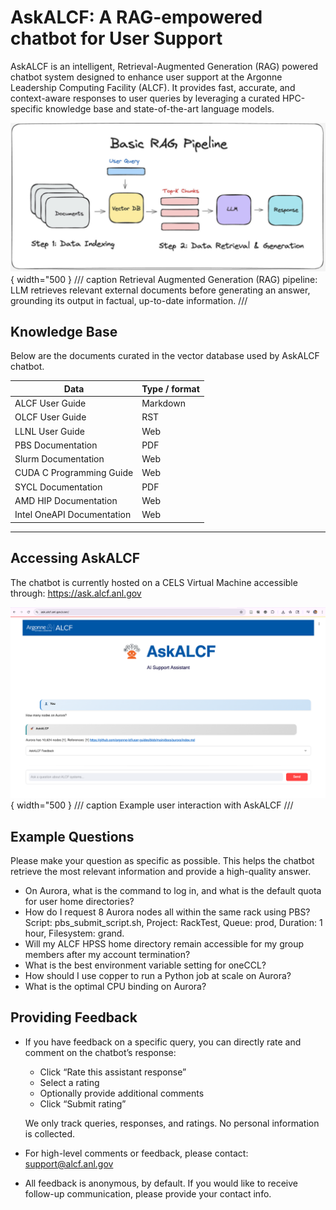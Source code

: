 # AskALCF: A RAG-empowered chatbot for User Support

AskALCF is an intelligent, Retrieval-Augmented Generation (RAG) powered chatbot system designed to enhance user support at the Argonne Leadership Computing Facility (ALCF). It provides fast, accurate, and context-aware responses to user queries by leveraging a curated HPC-specific knowledge base and state-of-the-art language models.

![Figure 1: Retrieval Augmented Generation pipeline](./figures/rag.png){ width="500 }
/// caption
Retrieval Augmented Generation (RAG) pipeline: LLM retrieves relevant external documents before generating an answer, grounding its output in factual, up-to-date information.
///

## Knowledge Base

Below are the documents curated in the vector database used by AskALCF chatbot.

| Data                              | Type / format |
|-----------------------------------|---------------|
| ALCF User Guide               | Markdown      |
| OLCF User Guide             | RST           |
| LLNL User Guide            | Web           |
| PBS Documentation         | PDF           |
| Slurm Documentation        | Web           |
| CUDA C Programming Guide    | Web           |
| SYCL Documentation         | PDF           |
| AMD HIP Documentation        | Web           |
| Intel OneAPI Documentation  | Web           |

---

## Accessing AskALCF

The chatbot is currently hosted on a CELS Virtual Machine accessible through: https://ask.alcf.anl.gov
  
![Figure 2: AskALCF](./figures/chatbot.png){ width="500 }
/// caption
Example user interaction with AskALCF
///

## Example Questions

Please make your question as specific as possible. This helps the chatbot retrieve the most relevant information and provide a high-quality answer.
- On Aurora, what is the command to log in, and what is the default quota for user home directories?
- How do I request 8 Aurora nodes all within the same rack using PBS? Script: pbs_submit_script.sh, Project: RackTest, Queue: prod, Duration: 1 hour, Filesystem: grand.
- Will my ALCF HPSS home directory remain accessible for my group members after my account termination?
- What is the best environment variable setting for oneCCL?
- How should I use copper to run a Python job at scale on Aurora?
- What is the optimal CPU binding on Aurora?


## Providing Feedback

* If you have feedback on a specific query, you can directly rate and comment on the chatbot’s response:
  - Click “Rate this assistant response”
  - Select a rating
  - Optionally provide additional comments
  - Click “Submit rating”

  We only track queries, responses, and ratings. No personal information is collected. 

* For high-level comments or feedback, please contact: [support@alcf.anl.gov](mailto:support@alcf.anl.gov)
* All feedback is anonymous, by default. If you would like to receive follow-up communication, please provide your contact info. 
